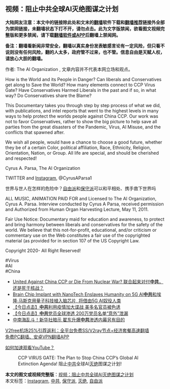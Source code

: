  <h2>视频：阻止中共全球AI灭绝图谋之计划</h2> <p class="notice"><b>大陆网友注意：本文中的链接除此处和文末的<a href="https://github.com/bannedbook/fanqiang" >翻墙</a>软件下载和<a href="https://github.com/killgcd/justmysocks/blob/master/README.md">翻墙推荐</a>链接外全部为禁网链接，未翻墙状态下打不开，请勿点击。此为文字版禁闻，欲看图文视频完整版和更多禁闻，请下载<a href="https://github.com/bannedbook/fanqiang">翻墙软件或APP</a>后翻墙上禁闻网。</p><p>备注：翻墙看新闻非常安全，翻墙以真实身份发表敏感言论有一定风险，但只看不说则没有任何风险，翻的人太多，政府管不过来，也不管。信息自由是天赋人权，请放心大胆的翻墙。</b></p>  <div class="entry"> <p>作者: The AI Organization , 文章内容并不代表本网立场和观点。</p> <figure></figure> <p>How is the World and its People in Danger? Can liberals and Conservatives get along to Save the World? How many elements connect to CCP Virus Gate? Have Conservatives Harmed Liberals in the past and if so, in what way? Do Conservatives share the Blame?</p> <p>This Documentary takes you through step by step process of what we did, with publications, and intel reports that went to the highest levels in many ways to help protect the worlds people against China CCP. Our work was not to favor Conservatives, rather to show the big picture to help save all parties from the great disasters of the Pandemic, Virus, AI Misuse, and the conflicts that spawned after.</p> <p>We wish all people, would have a chance to choose a good future, whether they be of a certain Color, political affiliation, Race, Ethnicity, Religion, Orientation, Nation, or Group. All life are special, and should be cherished and respected!</p>  <p>Cyrus A. Parsa, The AI Organization</p> <p>TWITTER and <a href="https://www.bannedbook.org/bnews/tag/instagram/" class="st_tag internal_tag" rel="tag" title="标签 Instagram 下的日志">Instagram</a>, @CyrusAParsa1</p> <p>世界与世人在怎样的危险中？<a href="https://www.bannedbook.org/bnews/tag/%E8%87%AA%E7%94%B1%E6%B4%BE/" class="st_tag internal_tag" rel="tag" title="标签 自由派 下的日志">自由派</a>和<a href="https://www.bannedbook.org/bnews/tag/%E4%BF%9D%E5%AE%88%E6%B4%BE/" class="st_tag internal_tag" rel="tag" title="标签 保守派 下的日志">保守派</a>可以和平相处、携手救下世界吗</p> <p>ALL MUSIC, ANIMATION PAID FOR and Licensed to The AI Organization, Cyrus A. Parsa. Interview conducted by Cyrus A Parsa, received permission and Authorized from Human Organ Harvesting Lecture, May 11, 2011.</p>  <p>Fair Use Notice: Documentary maid for education and awareness, to protect and bring harmony between liberals and conservatives for the safety of the world. We believe that this not-for-profit, educational, and/or criticism or commentary use on the Web constitutes a fair use of the copyrighted material (as provided for in section 107 of the US Copyright Law.</p> <p>Copyright 2020- All Right Reserved!</p> <p>#Virus<br /> #AI<br /> #China</p> <ul class='op-related-articles' title='相关阅读'> <li><a href='https://www.bannedbook.org/bnews/comments/20200820/1451960.html' target='_blank'>United Against China CCP or Die From Nuclear War? 联合起来对付<b>中共</b>，还是死于核战？</a></li> <li><a href='https://www.bannedbook.org/bnews/comments/20200901/1451956.html' target='_blank'>Brain Chip Implant with NanoTech Enslaves Humanity on 5G AI<b>中共</b>和埃隆∙马斯克用量子科技植入脑芯片, 将借由5G AI奴役人类</a></li> <li><a href='https://www.bannedbook.org/bnews/bannedvideo/20201212/1451943.html' target='_blank'>【今日点击】<b>中共</b>利用疫情加大谍战 美多名官员被色诱</a></li> <li><a href='https://www.bannedbook.org/bnews/bannedvideo/20201215/1451939.html' target='_blank'>【今日点击】<b>中共</b>党员全球渗透 200万党员名单“意外”泄漏</a></li> <li><a href='https://www.bannedbook.org/bnews/comments/20201221/1451917.html' target='_blank'>中南海乱斗！新华社暗示 翟东升爆<b>中共</b>渗透内幕另有目的</a></li> </ul> <p class="texttj"> <a href="https://github.com/bannedbook/fanqiang/wiki/V2ray%E6%9C%BA%E5%9C%BA" target="_blank">V2free机场25%引荐返利：全平台免费SS/V2ray节点+经济套餐高速翻墙</a><br/> <a href="https://github.com/bannedbook/fanqiang/wiki/%E7%A6%81%E9%97%BB%E7%BD%91%E5%AE%89%E5%8D%93%E7%BF%BB%E5%A2%99%E6%96%B0%E9%97%BBAPP" target="_blank">免费PC翻墙、安卓VPN翻墙APP</a></p><p><a href="https://www.bannedbook.org/bnews/topimagenews/20180409/925596.html" target="_blank" rel="noopener">如何加速观看YouTube？ </a></p>  <figure class="op-interactive"><figcaption>CCP VIRUS GATE: The Plan to Stop China CCP&#8217;s Global AI Extinction Agenda! 阻止<a href="https://www.bannedbook.org/bnews/tag/%e4%b8%ad%e5%85%b1/" class="st_tag internal_tag" rel="tag" title="标签 中共 下的日志">中共</a>全球AI<a href="https://www.bannedbook.org/bnews/tag/%E7%81%AD%E7%BB%9D/" class="st_tag internal_tag" rel="tag" title="标签 灭绝 下的日志">灭绝</a>图谋之计划!</figcaption></figure> </p><a name='sharetosocial'></a>       <div><b>本文的图文或视频完整版</b>：<a href='https://www.bannedbook.org/bnews/comments/20201221/1451945.html'>视频：阻止中共全球AI灭绝图谋之计划</a></div>  </div><!--END ENTRY--> <div class="postfooter"> <div>本文标签：<a href="https://www.bannedbook.org/bnews/tag/instagram/" rel="tag">Instagram</a>, <a href="https://www.bannedbook.org/bnews/tag/%e4%b8%ad%e5%85%b1/" rel="tag">中共</a>, <a href="https://www.bannedbook.org/bnews/tag/%E4%BF%9D%E5%AE%88%E6%B4%BE/" rel="tag">保守派</a>, <a href="https://www.bannedbook.org/bnews/tag/%E7%81%AD%E7%BB%9D/" rel="tag">灭绝</a>, <a href="https://www.bannedbook.org/bnews/tag/%E8%87%AA%E7%94%B1%E6%B4%BE/" rel="tag">自由派</a></div>  </div><!--END POSTFOOTER--> 